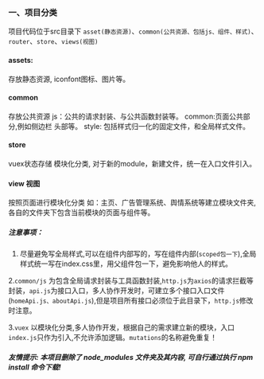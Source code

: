 ### 一、项目分类
项目代码位于src目录下 `asset(静态资源)`、`common(公共资源、包括js、组件、样式)`、`router`、`store`、`views(视图)`

#### assets:
 存放静态资源, iconfont图标、图片等。

#### common
 存放公共资源
 js：公共的请求封装、与公共函数封装等。
 common:页面公共部分,例如侧边栏 头部等。
 style: 包括样式归一化的固定文件，和全局样式文件。

#### store
  vuex状态存储
  模块化分类, 对于新的module，新建文件，统一在入口文件引入。

#### view 视图
  按照页面进行模块化分类
  如：主页、广告管理系统、舆情系统等建立模块文件夹,各自的文件夹下包含当前模块的页面与组件等。


##### 注意事项：

1. 尽量避免写全局样式,可以在组件内部写的，写在组件内部(`scoped包一下`),全局样式统一写在index.css里，用父组件包一下，避免影响他人的样式。
  
2.`common/js` 为包含全局请求封装与工具函数封装,`http.js`为`axios`的请求拦截等封装，`api.js`为接口入口，多人协作开发时，可建立多个接口入口文件(`homeApi.js、aboutApi.js`),但是项目所有接口必须位于此目录下，`http.js`修改时注意。

3.`vuex` 以模块化分类,多人协作开发，根据自己的需求建立新的模块，入口`index.js`只作为引入,不允许添加逻辑。`mutations`的名称避免重复！
 
##### 友情提示: 本项目删除了 node_modules 文件夹及其内容, 可自行通过执行  npm install 命令下载!
 
